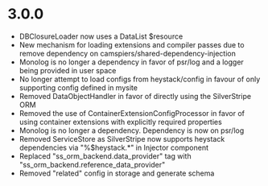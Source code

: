 # 3.0.0

* DBClosureLoader now uses a DataList $resource
* New mechanism for loading extensions and compiler passes due to remove dependency on camspiers/shared-dependency-injection
* Monolog is no longer a dependency in favor of psr/log and a logger being provided in user space
* No longer attempt to load configs from heystack/config in favour of only supporting config defined in mysite
* Removed DataObjectHandler in favor of directly using the SilverStripe ORM
* Removed the use of ContainerExtensionConfigProcessor in favor of using container extensions with explicitly required properties
* Monolog is no longer a dependency. Dependency is now on psr/log
* Removed ServiceStore as SilverStripe now supports heystack dependencies via "%$heystack.*" in Injector component
* Replaced "ss_orm_backend.data_provider" tag with "ss_orm_backend.reference_data_provider"
* Removed "related" config in storage and generate schema

